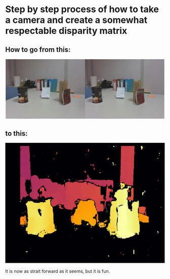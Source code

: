 # Step by step process of how to take a camera and create a somewhat respectable disparity matrix

## How to go from this:
![initial](https://github.com/TsiaprasTilemachos/prism_sucker/blob/main/images/input.JPG?raw=true)

## to this:
![initial](https://github.com/TsiaprasTilemachos/prism_sucker/blob/main/images/first_succes.JPG?raw=true)

It is now as strait forward as it seems, but it is fun.
